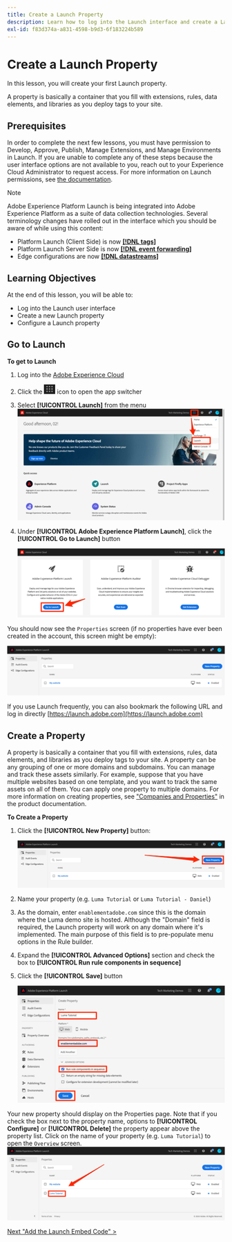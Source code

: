 ```yaml
---
title: Create a Launch Property
description: Learn how to log into the Launch interface and create a Launch property. This lesson is part of the Implementing the Experience Cloud in Websites with Launch tutorial.
exl-id: f83d374a-a831-4598-b9d3-6f183224b589
---
```

# Create a Launch Property

In this lesson, you will create your first Launch property.

A property is basically a container that you fill with extensions, rules, data elements, and libraries as you deploy tags to your site.

## Prerequisites

In order to complete the next few lessons, you must have permission to Develop, Approve, Publish, Manage Extensions, and Manage Environments in Launch. If you are unable to complete any of these steps because the user interface options are not available to you, reach out to your Experience Cloud Administrator to request access. For more information on Launch permissions, see [the documentation](https://experienceleague.adobe.com/docs/launch/using/reference/admin/user-permissions.html).

>[!NOTE]
>
>Adobe Experience Platform Launch is being integrated into Adobe Experience Platform as a suite of data collection technologies. Several terminology changes have rolled out in the interface which you should be aware of while using this content:
> * Platform Launch (Client Side) is now **[[!DNL tags]](https://experienceleague.adobe.com/docs/launch/using/home.html)** 
> * Platform Launch Server Side is now **[[!DNL event forwarding]](https://experienceleague.adobe.com/docs/launch/using/server-side-info/server-side-overview.html)** 
> * Edge configurations  are now **[[!DNL datastreams]](https://experienceleague.adobe.com/docs/experience-platform/edge/fundamentals/datastreams.html)**

## Learning Objectives

At the end of this lesson, you will be able to:

* Log into the Launch user interface
* Create a new Launch property
* Configure a Launch property

## Go to Launch

**To get to Launch**

1. Log into the [Adobe Experience Cloud](https://experiencecloud.adobe.com)

1. Click the ![Solution Switcher Icon](images/launch-solutionSwitcher.png) icon to open the app switcher

1. Select **[!UICONTROL Launch]** from the menu ![Open the solution switcher using the icon and click Activation](images/launch-solutionSwitcherActivation.png)

1. Under **[!UICONTROL Adobe Experience Platform Launch]**, click the **[!UICONTROL Go to Launch]** button

   ![Click the Launch button](images/launch-goToLaunch.png)

You should now see the `Properties` screen (if no properties have ever been created in the account, this screen might be empty):

![Properties Screen](images/launch-propertiesScreen.png)

If you use Launch frequently, you can also bookmark the following URL and log in directly [https://launch.adobe.com](https://launch.adobe.com)

## Create a Property

A property is basically a container that you fill with extensions, rules, data elements, and libraries as you deploy tags to your site. A property can be any grouping of one or more domains and subdomains. You can manage and track these assets similarly. For example, suppose that you have multiple websites based on one template, and you want to track the same assets on all of them. You can apply one property to multiple domains. For more information on creating properties, see ["Companies and Properties"](https://experienceleague.adobe.com/docs/launch/using/reference/admin/companies-and-properties.html) in the product documentation.

**To Create a Property**

1. Click the **[!UICONTROL New Property]** button:

    ![Click New Property](images/launch-addNewProperty.png)

1. Name your property (e.g. `Luma Tutorial` or `Luma Tutorial - Daniel`)
1. As the domain, enter `enablementadobe.com` since this is the domain where the Luma demo site is hosted. Although the "Domain" field is required, the Launch property will work on any domain where it's implemented. The main purpose of this field is to pre-populate menu options in the Rule builder.
1. Expand the **[!UICONTROL Advanced Options]** section and check the box to **[!UICONTROL Run rule components in sequence]**
1. Click the **[!UICONTROL Save]** button

   ![Create a new Property](images/launch-newProperty.png)

Your new property should display on the Properties page. Note that if you check the box next to the property name, options to **[!UICONTROL Configure]** or **[!UICONTROL Delete]** the property appear above the property list. Click on the name of your property (e.g. `Luma Tutorial`) to open the `Overview` screen.
![Click the name of the property to open it](images/launch-openProperty.png)

[Next "Add the Launch Embed Code" >](launch-add-embed.md)
